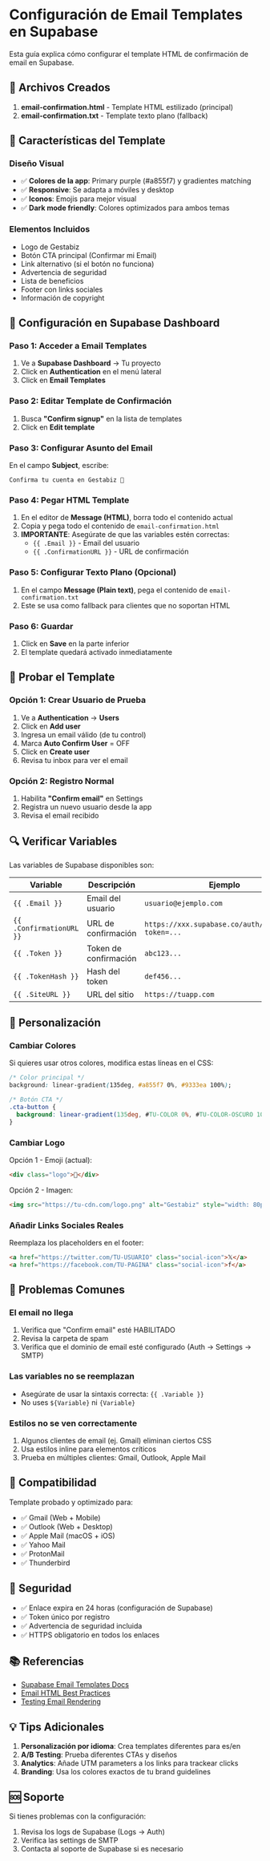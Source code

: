 # Configuración de Email Templates en Supabase

Esta guía explica cómo configurar el template HTML de confirmación de email en Supabase.

## 📧 Archivos Creados

1. **email-confirmation.html** - Template HTML estilizado (principal)
2. **email-confirmation.txt** - Template texto plano (fallback)

## 🎨 Características del Template

### Diseño Visual

- ✅ **Colores de la app**: Primary purple (#a855f7) y gradientes matching
- ✅ **Responsive**: Se adapta a móviles y desktop
- ✅ **Iconos**: Emojis para mejor visual
- ✅ **Dark mode friendly**: Colores optimizados para ambos temas

### Elementos Incluidos

- Logo de Gestabiz
- Botón CTA principal (Confirmar mi Email)
- Link alternativo (si el botón no funciona)
- Advertencia de seguridad
- Lista de beneficios
- Footer con links sociales
- Información de copyright

## 🔧 Configuración en Supabase Dashboard

### Paso 1: Acceder a Email Templates

1. Ve a **Supabase Dashboard** → Tu proyecto
2. Click en **Authentication** en el menú lateral
3. Click en **Email Templates**

### Paso 2: Editar Template de Confirmación

1. Busca **"Confirm signup"** en la lista de templates
2. Click en **Edit template**

### Paso 3: Configurar Asunto del Email

En el campo **Subject**, escribe:

```
Confirma tu cuenta en Gestabiz 🎉
```

### Paso 4: Pegar HTML Template

1. En el editor de **Message (HTML)**, borra todo el contenido actual
2. Copia y pega todo el contenido de `email-confirmation.html`
3. **IMPORTANTE**: Asegúrate de que las variables estén correctas:
   - `{{ .Email }}` - Email del usuario
   - `{{ .ConfirmationURL }}` - URL de confirmación

### Paso 5: Configurar Texto Plano (Opcional)

1. En el campo **Message (Plain text)**, pega el contenido de `email-confirmation.txt`
2. Este se usa como fallback para clientes que no soportan HTML

### Paso 6: Guardar

1. Click en **Save** en la parte inferior
2. El template quedará activado inmediatamente

## 🧪 Probar el Template

### Opción 1: Crear Usuario de Prueba

1. Ve a **Authentication** → **Users**
2. Click en **Add user**
3. Ingresa un email válido (de tu control)
4. Marca **Auto Confirm User** = OFF
5. Click en **Create user**
6. Revisa tu inbox para ver el email

### Opción 2: Registro Normal

1. Habilita **"Confirm email"** en Settings
2. Registra un nuevo usuario desde la app
3. Revisa el email recibido

## 🔍 Verificar Variables

Las variables de Supabase disponibles son:

| Variable                 | Descripción           | Ejemplo                                            |
| ------------------------ | --------------------- | -------------------------------------------------- |
| `{{ .Email }}`           | Email del usuario     | `usuario@ejemplo.com`                              |
| `{{ .ConfirmationURL }}` | URL de confirmación   | `https://xxx.supabase.co/auth/v1/verify?token=...` |
| `{{ .Token }}`           | Token de confirmación | `abc123...`                                        |
| `{{ .TokenHash }}`       | Hash del token        | `def456...`                                        |
| `{{ .SiteURL }}`         | URL del sitio         | `https://tuapp.com`                                |

## 🎯 Personalización

### Cambiar Colores

Si quieres usar otros colores, modifica estas líneas en el CSS:

```css
/* Color principal */
background: linear-gradient(135deg, #a855f7 0%, #9333ea 100%);

/* Botón CTA */
.cta-button {
  background: linear-gradient(135deg, #TU-COLOR 0%, #TU-COLOR-OSCURO 100%);
}
```

### Cambiar Logo

Opción 1 - Emoji (actual):

```html
<div class="logo">📅</div>
```

Opción 2 - Imagen:

```html
<img src="https://tu-cdn.com/logo.png" alt="Gestabiz" style="width: 80px; height: 80px;" />
```

### Añadir Links Sociales Reales

Reemplaza los placeholders en el footer:

```html
<a href="https://twitter.com/TU-USUARIO" class="social-icon">𝕏</a>
<a href="https://facebook.com/TU-PAGINA" class="social-icon">f</a>
```

## 🚨 Problemas Comunes

### El email no llega

1. Verifica que "Confirm email" esté HABILITADO
2. Revisa la carpeta de spam
3. Verifica que el dominio de email esté configurado (Auth → Settings → SMTP)

### Las variables no se reemplazan

- Asegúrate de usar la sintaxis correcta: `{{ .Variable }}`
- No uses `${Variable}` ni `{Variable}`

### Estilos no se ven correctamente

1. Algunos clientes de email (ej. Gmail) eliminan ciertos CSS
2. Usa estilos inline para elementos críticos
3. Prueba en múltiples clientes: Gmail, Outlook, Apple Mail

## 📱 Compatibilidad

Template probado y optimizado para:

- ✅ Gmail (Web + Mobile)
- ✅ Outlook (Web + Desktop)
- ✅ Apple Mail (macOS + iOS)
- ✅ Yahoo Mail
- ✅ ProtonMail
- ✅ Thunderbird

## 🔐 Seguridad

- ✅ Enlace expira en 24 horas (configuración de Supabase)
- ✅ Token único por registro
- ✅ Advertencia de seguridad incluida
- ✅ HTTPS obligatorio en todos los enlaces

## 📚 Referencias

- [Supabase Email Templates Docs](https://supabase.com/docs/guides/auth/auth-email-templates)
- [Email HTML Best Practices](https://www.campaignmonitor.com/css/)
- [Testing Email Rendering](https://www.litmus.com/)

## 💡 Tips Adicionales

1. **Personalización por idioma**: Crea templates diferentes para es/en
2. **A/B Testing**: Prueba diferentes CTAs y diseños
3. **Analytics**: Añade UTM parameters a los links para trackear clicks
4. **Branding**: Usa los colores exactos de tu brand guidelines

## 🆘 Soporte

Si tienes problemas con la configuración:

1. Revisa los logs de Supabase (Logs → Auth)
2. Verifica las settings de SMTP
3. Contacta al soporte de Supabase si es necesario
